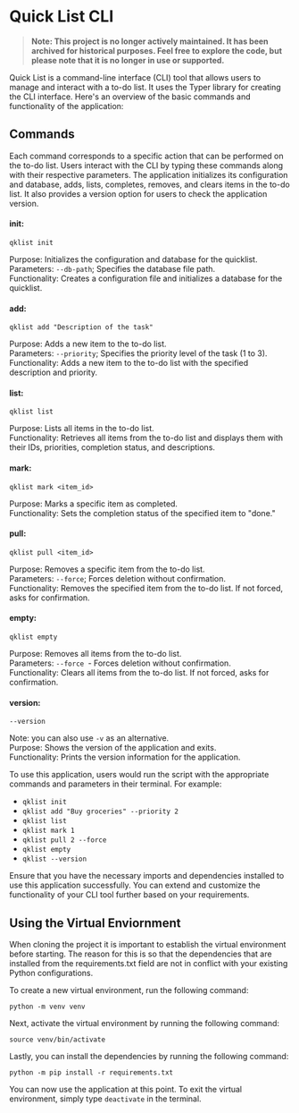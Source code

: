 # Quick List CLI

> **Note: This project is no longer actively maintained. It has been archived for historical purposes. Feel free to explore the code, but please note that it is no longer in use or supported.**

Quick List is a command-line interface (CLI) tool that allows users to manage and interact with a to-do list. It uses the Typer library for creating the CLI interface. Here's an overview of the basic commands and functionality of the application:

## Commands

Each command corresponds to a specific action that can be performed on the to-do list. Users interact with the CLI by typing these commands along with their respective parameters. The application initializes its configuration and database, adds, lists, completes, removes, and clears items in the to-do list. It also provides a version option for users to check the application version.

#### init:
```
qklist init
```
Purpose: Initializes the configuration and database for the quicklist.<br/>
Parameters: `--db-path`; Specifies the database file path.<br/>
Functionality: Creates a configuration file and initializes a database for the quicklist.

#### add:
```
qklist add "Description of the task"
```
Purpose: Adds a new item to the to-do list.<br/>
Parameters: `--priority`; Specifies the priority level of the task (1 to 3).<br/>
Functionality: Adds a new item to the to-do list with the specified description and priority.

#### list:
```
qklist list
```
Purpose: Lists all items in the to-do list.<br/>
Functionality: Retrieves all items from the to-do list and displays them with their IDs, priorities, completion status, and descriptions.

#### mark:
```
qklist mark <item_id>
```
Purpose: Marks a specific item as completed.<br/>
Functionality: Sets the completion status of the specified item to "done."

#### pull:
```
qklist pull <item_id>
```
Purpose: Removes a specific item from the to-do list.<br/>
Parameters: `--force`; Forces deletion without confirmation.<br/>
Functionality: Removes the specified item from the to-do list. If not forced, asks for confirmation.

#### empty:
```
qklist empty
```
Purpose: Removes all items from the to-do list.<br/>
Parameters: `--force `- Forces deletion without confirmation.<br/>
Functionality: Clears all items from the to-do list. If not forced, asks for confirmation.

#### version:
```
--version
```
Note: you can also use `-v` as an alternative.<br/>
Purpose: Shows the version of the application and exits.<br/>
Functionality: Prints the version information for the application.

To use this application, users would run the script with the appropriate commands and parameters in their terminal. For example:

- `qklist init`
- `qklist add "Buy groceries" --priority 2`
- `qklist list`
- `qklist mark 1`
- `qklist pull 2 --force`
- `qklist empty`
- `qklist --version`

Ensure that you have the necessary imports and dependencies installed to use this application successfully. You can extend and customize the functionality of your CLI tool further based on your requirements.

## Using the Virtual Enviornment

When cloning the project it is important to establish the virtual environment before starting. The reason for this is so that the dependencies that are installed from the requirements.txt field are not in conflict with your existing Python configurations. 

To create a new virtual environment, run the following command:
```
python -m venv venv
```
Next, activate the virtual environment by running the following command:
```
source venv/bin/activate
```
Lastly, you can install the dependencies by running the following command:
```
python -m pip install -r requirements.txt
```
You can now use the application at this point. To exit the virtual environment, simply type `deactivate` in the terminal.
